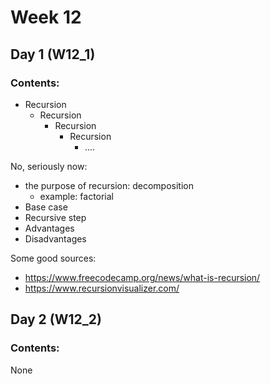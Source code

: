 # Week 12

## Day 1 (W12_1)

### Contents:

* Recursion
  * Recursion
    * Recursion
      * Recursion
        * ....

No, seriously now:
 - the purpose of recursion: decomposition
     - example: factorial
 - Base case
 - Recursive step
 - Advantages
 - Disadvantages

Some good sources:
 - https://www.freecodecamp.org/news/what-is-recursion/
 - https://www.recursionvisualizer.com/

## Day 2 (W12_2)

### Contents:
None
